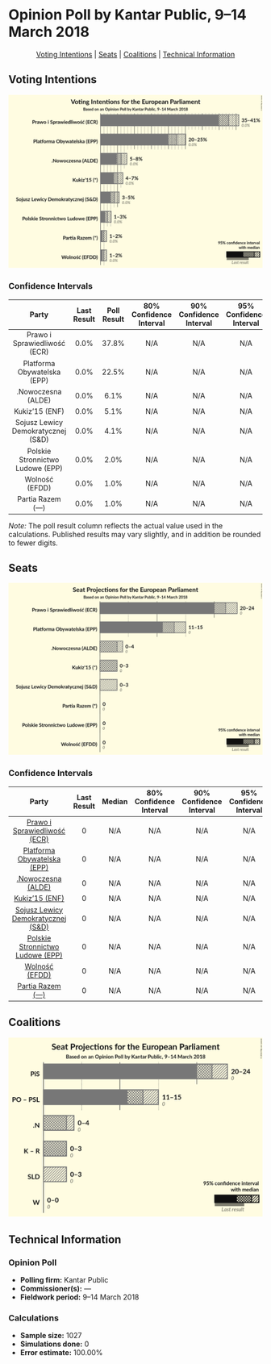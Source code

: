 # Opinion Poll by Kantar Public, 9–14 March 2018

<p align="center"><a href="#voting-intentions">Voting Intentions</a> | <a href="#seats">Seats</a> | <a href="#coalitions">Coalitions</a> | <a href="#technical-information">Technical Information</a></p>

## Voting Intentions

![Graph with voting intentions not yet produced](2018-03-14-KantarPublic.png "Voting Intentions")

### Confidence Intervals

| Party | Last Result | Poll Result | 80% Confidence Interval | 90% Confidence Interval | 95% Confidence Interval | 99% Confidence Interval |
|:-----:|:-----------:|:-----------:|:-----------------------:|:-----------------------:|:-----------------------:|:-----------------------:|
| Prawo i Sprawiedliwość (ECR) | 0.0% | 37.8% | N/A |N/A |N/A |N/A |
| Platforma Obywatelska (EPP) | 0.0% | 22.5% | N/A |N/A |N/A |N/A |
| .Nowoczesna (ALDE) | 0.0% | 6.1% | N/A |N/A |N/A |N/A |
| Kukiz’15 (ENF) | 0.0% | 5.1% | N/A |N/A |N/A |N/A |
| Sojusz Lewicy Demokratycznej (S&D) | 0.0% | 4.1% | N/A |N/A |N/A |N/A |
| Polskie Stronnictwo Ludowe (EPP) | 0.0% | 2.0% | N/A |N/A |N/A |N/A |
| Wolność (EFDD) | 0.0% | 1.0% | N/A |N/A |N/A |N/A |
| Partia Razem (—) | 0.0% | 1.0% | N/A |N/A |N/A |N/A |

*Note:* The poll result column reflects the actual value used in the calculations. Published results may vary slightly, and in addition be rounded to fewer digits.

## Seats

![Graph with seats not yet produced](2018-03-14-KantarPublic-seats.png "Seats")

### Confidence Intervals

| Party | Last Result | Median | 80% Confidence Interval | 90% Confidence Interval | 95% Confidence Interval | 99% Confidence Interval |
|:-----:|:-----------:|:------:|:-----------------------:|:-----------------------:|:-----------------------:|:-----------------------:|
| <a href="#prawo-i-sprawiedliwość-(ecr)">Prawo i Sprawiedliwość (ECR)</a> | 0 | N/A | N/A |N/A |N/A |N/A |
| <a href="#platforma-obywatelska-(epp)">Platforma Obywatelska (EPP)</a> | 0 | N/A | N/A |N/A |N/A |N/A |
| <a href="#.nowoczesna-(alde)">.Nowoczesna (ALDE)</a> | 0 | N/A | N/A |N/A |N/A |N/A |
| <a href="#kukiz’15-(enf)">Kukiz’15 (ENF)</a> | 0 | N/A | N/A |N/A |N/A |N/A |
| <a href="#sojusz-lewicy-demokratycznej-(s&d)">Sojusz Lewicy Demokratycznej (S&D)</a> | 0 | N/A | N/A |N/A |N/A |N/A |
| <a href="#polskie-stronnictwo-ludowe-(epp)">Polskie Stronnictwo Ludowe (EPP)</a> | 0 | N/A | N/A |N/A |N/A |N/A |
| <a href="#wolność-(efdd)">Wolność (EFDD)</a> | 0 | N/A | N/A |N/A |N/A |N/A |
| <a href="#partia-razem-(—)">Partia Razem (—)</a> | 0 | N/A | N/A |N/A |N/A |N/A |


## Coalitions

![Graph with coalitions seats not yet produced](2018-03-14-KantarPublic-coalitions-seats.png "Coalitions Seats")


## Technical Information

### Opinion Poll

+ **Polling firm:** Kantar Public
+ **Commissioner(s):** —
+ **Fieldwork period:** 9–14 March 2018

### Calculations

+ **Sample size:** 1027
+ **Simulations done:** 0
+ **Error estimate:** 100.00%

